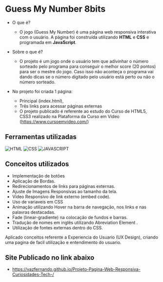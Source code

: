 # Guess My Number 8bits

* O que é? 
  * O jogo (Guess My Number) é uma página web responsiva interativa com o usuário. A página foi construída utilizando **HTML** e **CSS** e programada em **JavaScript**.
* Sobre o que é? 
  * O projeto é um jogo onde o usuário tem que adivinhar o número sorteado pelo programa para conseguir o melhor score (20 pontos) para ser o mestre do jogo. Caso isso não aconteça o programa vai dando dicas se o número digitado pelo usuário está perto ou não o número sorteado.

* No projeto foi criada 1 página:

  * Principal (index.html),
  * Três links para acessar páginas externas
  * O projeto publicado é referente ao estudo do Curso de HTML5, CSS3 realizado na Plataforma da Curso em Video (https://www.cursoemvideo.com/)

## Ferramentas utilizadas
![HTML](https://img.shields.io/badge/HTML5-E34F26?style=for-the-badge&logo=html5&logoColor=white)
![CSS](https://img.shields.io/badge/CSS3-1572B6?style=for-the-badge&logo=css3&logoColor=white)
![JAVASCRIPT](https://img.shields.io/badge/JAVASCRIPT-1572B6?style=for-the-badge&logo=css3&logoColor=white)


## Conceitos utilizados
  * Implementação de botões
  * Aplicação de Bordas.
  * Redirecionamentos de links para páginas externas.
  * Ajuste de Imagens Responsivas ao tamanho da tela.
  * Vídeo Responsivo de link externo (embed code).
  * Uso de variaveis em CSS
  * Animação utilizando Hover na barra de navegação, nos links e nas palavras destacadas.
  * Fade (linear-gradiente) na colocação de fundos e barras.
  * Tradução de nomes em inglês utilizando Abreviation Element <abbr>.
  * Utilização de fontes externas dentro do CSS.

Aplicado conceitos referente a Experiencia do Usuario (UX Design), criando uma pagina de facil utilização e entendimento do usuario.

## Site Publicado no link abaixo
 * https://vazfernando.github.io/Projeto-Pagina-Web-Responsiva-Curiosidades-Tech-/
